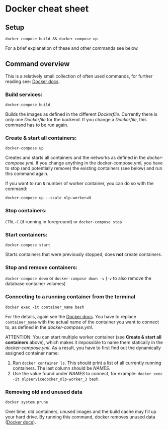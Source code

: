 # Docker cheat sheet 

## Setup
`docker-compose build && docker-compose up` 

For a brief explanation of these and other commands see below.

## Command overview
This is a relatively small collection of often used commands, for further reading see: 
[Docker docs](https://docs.docker.com/compose/reference/overview/#command-options-overview-and-help).

### Build services:
`docker-compose build` 

Builds the images as defined in the different _Dockerfile_. Currently there is only one _Dockerfile_ for the backend.
If you change a _Dockerfile_, this command has to be run again.

### Create & start all containers:
`docker-compose up`

Creates and starts all containers and the networks as defined in the _docker-compose.yml_. If you change anything in
the docker-compose.yml, you have to stop (and potentially remove) the existing containers (see below) and run this 
command again.

If you want to run `N` number of worker container, you can do so with the command:

`docker-compose up --scale nlp-worker=N`

### Stop containers:
`CTRL-C` (if running in foreground) or `docker-compose stop`

### Start containers:
`docker-compose start`

Starts containers that were previously stopped, does __not__ create containers.

### Stop and remove containers: 
`docker-compose down` or `docker-compose down -v` (`-v` to also remove the database container volumes)

### Connecting to a running container from the terminal
`docker exec -it container_name bash`

For the details, again see the [Docker docs](https://docs.docker.com/engine/reference/commandline/exec/). You have 
to replace `container_name` with the actual name of the container you want to connect to, as defined in the 
_docker-compose.yml_. 

ATTENTION: You can start multiple worker container (see __Create & start all containers__ above), which makes
it impossible to name them statically in the _docker-compose.yml_. As a result, you have to first find out the 
dynamically assigned container name:

1. Run `docker container ls`. This should print a list of all currently running containers. The last column should be 
_NAMES_.
2. Use the value found under _NAMES_ to connect, for example: 
`docker exec -it nlpservicedocker_nlp-worker_3 bash`.


### Removing old and unused data
`docker system prune` 

Over time, old containers, unused images and the build cache may fill up your hard drive. By running this command, 
docker removes unused data ([Docker docs](https://docs.docker.com/engine/reference/commandline/system_prune/)).